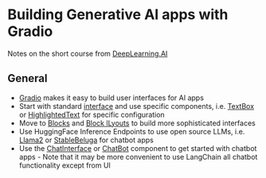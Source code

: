 # Building Generative AI apps with Gradio

Notes on the short course from [DeepLearning.AI][1]

## General

* [Gradio][2] makes it easy to build user interfaces for AI apps
* Start with standard [interface][3] and use specific components, i.e. [TextBox][4] or [HighlightedText][5] for specific configuration
* Move to [Blocks][6] and [Block lLyouts][7] to build more sophisticated interfaces
* Use HuggingFace Inference Endpoints to use open source LLMs, i.e. [Llama2][8] or [StableBeluga][9] for chatbot apps
* Use the [ChatInterface][10] or [ChatBot][11] component to get started with chatbot apps - Note that it may be more convenient to use LangChain all chatbot functionality except from UI


[1]: https://www.deeplearning.ai/short-courses/building-generative-ai-applications-with-gradio/
[2]: https://www.gradio.app/docs/interface
[3]: https://www.gradio.app/docs/interface
[4]: https://www.gradio.app/docs/textbox
[5]: https://www.gradio.app/docs/highlightedtext
[6]: https://www.gradio.app/docs/blocks
[7]: https://www.gradio.app/docs/block-layouts
[8]: https://huggingface.co/meta-llama/Llama-2-7b-chat-hf
[9]: https://huggingface.co/stabilityai/StableBeluga-7B
[10]: https://www.gradio.app/docs/chatinterface
[11]: https://www.gradio.app/docs/chatbot